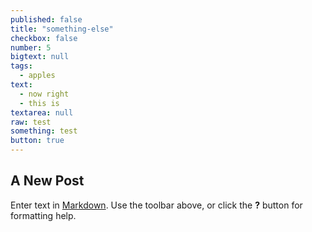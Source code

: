 ```yaml
---
published: false
title: "something-else"
checkbox: false
number: 5
bigtext: null
tags: 
  - apples
text: 
  - now right
  - this is
textarea: null
raw: test
something: test
button: true
---
```



## A New Post

Enter text in [Markdown](http://daringfireball.net/projects/markdown/). Use the toolbar above, or click the **?** button for formatting help.
